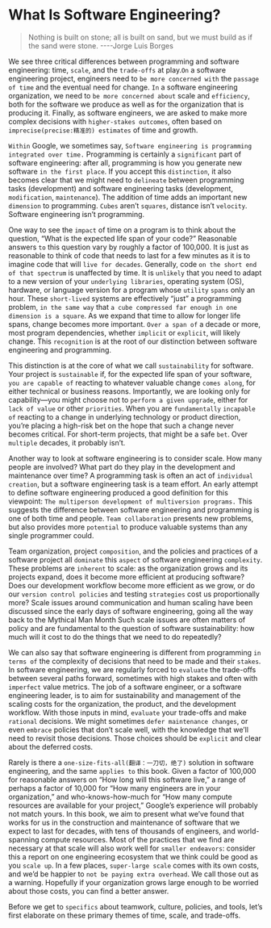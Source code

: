 # What Is Software Engineering?
> Nothing is built on stone; all is built on sand, but we must build as if the sand were stone. ----Jorge Luis Borges

We see three critical differences between programming and software engineering: time, `scale`, and the `trade-offs` at play.`On` a software engineering project, engineers need to `be more concerned with` the `passage of time` and the eventual need for change. `In` a software engineering organization, we need to `be more concerned about` scale and `efficiency`, both for the software we produce as well as for the organization that is producing it. Finally, as software engineers, we are asked to make more complex decisions with `higher-stakes outcomes`, often based on `imprecise(precise:精准的) estimates` of time and growth.

`Within` Google, we sometimes say, `Software engineering is programming integrated over time.` Programming is certainly a `significant` part of software engineering: after all, programming is how you generate new software `in the first place`. If you accept this `distinction`, it also becomes clear that we might need to `delineate` between programming tasks (development) and software engineering tasks (development, `modification`, `maintenance`). The addition of time adds an important new `dimension` to programming. `Cubes` aren’t `squares`, distance isn’t `velocity`. Software engineering isn’t programming.

One way to see the `impact` of time on a program is to think about the question, “What is the expected life span of your code?” Reasonable answers `to` this question vary by roughly a factor of 100,000. It is just as reasonable to think of code that needs to last for a few minutes as it is to imagine code that will `live for decades`. Generally, code `on the short end of that spectrum` is unaffected by time. It is `unlikely` that you need to adapt to a new version of your `underlying libraries`, operating system (OS), hardware, or language version for a program whose `utility` `spans` only an hour. These `short-lived` systems are effectively “just” a programming problem, `in the same way` that `a cube compressed far enough in one dimension is a square`. As we expand that time to allow for longer life spans, change becomes more important. `Over a span of` a decade or more, most program dependencies, whether `implicit` or `explicit`, will likely change. This `recognition` is at the root of our distinction between software engineering and programming.

This distinction is at the core of what we call `sustainability` for software. Your project is `sustainable` if, for the expected life span of your software, `you are capable of` reacting to whatever valuable change `comes along`, for either technical or business reasons.  Importantly, we are looking only for capability—you might choose not to `perform a given upgrade`, either for `lack of value` or other `priorities`. When you are `fundamentally` `incapable of` reacting to a change in underlying technology or product direction, you’re placing a high-risk bet on the hope that such a change never becomes critical. For short-term projects, that might be a safe `bet`. Over `multiple` decades, it probably isn’t.

Another way to look at software engineering is to consider scale.  How many people are involved? What part do they play in the development and maintenance over time? A programming task is often an act of `individual creation`, but a software engineering task is a team effort. An early attempt to define software engineering produced a good definition for this viewpoint: `The multiperson development of multiversion programs.` This suggests the difference between software engineering and programming is one of both time and people. `Team collaboration` presents new problems, but also provides more `potential` to produce valuable systems than any single programmer could.

Team organization, project `composition`, and the policies and practices of a software project all `dominate` this `aspect` of software engineering `complexity`. These problems are `inherent` to scale: as the organization grows and its projects expand, does it become more efficient at producing software? Does our development workflow become more efficient as we grow, or do our `version control policies` and testing `strategies` cost us proportionally more? Scale issues around communication and human scaling have been discussed since the early days of software engineering, going all the way back to the Mythical Man Month Such scale issues are often matters of policy and are fundamental to the question of software sustainability: how much will it cost to do the things that we need to do repeatedly? 

We can also say that software engineering is different from programming `in terms of` the complexity of decisions that need to be made and their `stakes`. In software engineering, we are regularly forced to `evaluate` the trade-offs between several paths forward, sometimes with high stakes and often with `imperfect` value metrics. The job of a software engineer, or a software engineering leader, is to aim for sustainability and management of the scaling costs for the organization, the product, and the development workflow. With those inputs in mind, `evaluate` your trade-offs and make `rational` decisions. We might sometimes `defer maintenance changes`, or even `embrace` policies that don’t scale well, with the knowledge that we’ll need to revisit those decisions. Those choices should be `explicit` and clear about the deferred costs.

Rarely is there a `one-size-fits-all(翻译：一刀切，绝了)` solution in software engineering, and the same `applies to` this book. Given a factor of 100,000 for reasonable answers on “How long will this software live,” a range of perhaps a factor of 10,000 for “How many engineers are in your organization,” and who-knows-how-much for “How many compute resources are available for your project,” Google’s experience will probably not match yours. In this book, we aim to present what we’ve found that works for us in the construction and maintenance of software that we expect to last for decades, with tens of thousands of engineers, and world-spanning compute resources. Most of the practices that we find are necessary at that scale will also work well for `smaller endeavors`: consider this a report on one engineering ecosystem that we think could be good as you `scale up`. In a few places, `super-large scale` comes with its own costs, and we’d be happier to `not be paying extra overhead`. We call those out as a warning. Hopefully if your organization grows large enough to be worried about those costs, you can find a better answer.

Before we get to `specifics` about teamwork, culture, policies, and tools, let’s first elaborate on these primary themes of time, scale, and trade-offs.



